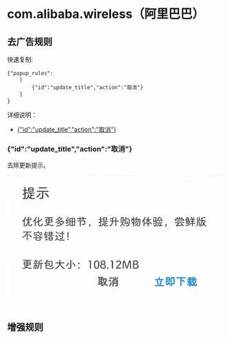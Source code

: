 # com.alibaba.wireless（阿里巴巴）

## 去广告规则

快速复制:
```
{"popup_rules":
    [
        {"id":"update_title","action":"取消"}
    ]
}
```
详细说明：
- [{"id":"update_title","action":"取消"}](#idupdate_titleaction取消)

### {"id":"update_title","action":"取消"}
去除更新提示。

![](./assets/update_title.jpg)

## 增强规则
